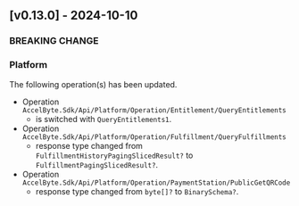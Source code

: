 <a name="v0.13.0"></a>
## [v0.13.0] - 2024-10-10

### BREAKING CHANGE

### Platform

The following operation(s) has been updated.
- Operation `AccelByte.Sdk/Api/Platform/Operation/Entitlement/QueryEntitlements`
    - is switched with `QueryEntitlements1`.
- Operation `AccelByte.Sdk/Api/Platform/Operation/Fulfillment/QueryFulfillments`
    - response type changed from `FulfillmentHistoryPagingSlicedResult?` to `FulfillmentPagingSlicedResult?`.
- Operation `AccelByte.Sdk/Api/Platform/Operation/PaymentStation/PublicGetQRCode`
    - response type changed from `byte[]?` to `BinarySchema?`.